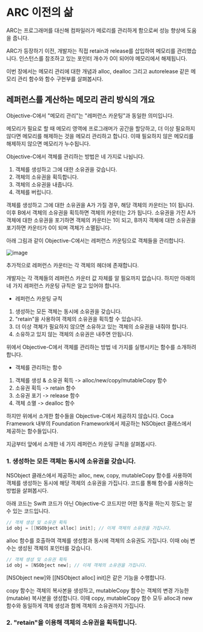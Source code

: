 # ARC 이전의 삶

ARC는 프로그래머를 대신해 컴파일러가 메로리를 관리하게 함으로써 성능 향상에 도움을 줍니다.

ARC가 등장하기 이전, 개발자는 직접 retain과 release를 삽입하여 메모리를 관리했습니다.
인스턴스를 참조하고 있는 포인터 개수가 0이 되어야 메모리에서 해제됩니다.

이번 장에서는 메모리 관리에 대한 개념과 alloc, dealloc 그리고 autorelease 같은 메모리 관리 함수와 함수 구현부를 살펴봅시다.

## 레퍼런스를 계산하는 메모리 관리 방식의 개요

Objective-C에서 "메모리 관리"는 "레퍼런스 카운팅"과 동일한 의미입니다.

메모리가 필요로 할 때 메모리 영역에 프로그래머가 공간을 할당하고, 더 이상 필요하지 않다면 메모리를 해제하는 것을 메모리 관리하고 합니다.
이때 필요하지 않은 메모리를 해제하지 않으면 메모리가 누수됩니다.

Objective-C에서 객체를 관리하는 방법은 네 가지로 나뉩니다.

1. 객체를 생성하고 그에 대한 소유권을 갖습니다.
2. 객체의 소유권을 획득합니다.
3. 객체의 소유권을 내줍니다.
4. 객체를 버립니다.

객체를 생성하고 그에 대한 소유권을 A가 가질 경우, 해당 객체의 카운터는 1이 됩니다.
이후 B에서 객체의 소유권을 획득하면 객체의 카운터는 2가 됩니다.
소유권을 가진 A가 객체에 대한 소유권을 포기하면 객체의 카운터는 1이 되고, B까지 객체에 대한 소유권을 포기하면 카운터가 0이 되며 객체가 소멸됩니다.

아래 그림과 같이 Objective-C에서는 레퍼런스 카운팅으로 객체들을 관리합니다.

![image](https://github.com/hongjunehuke/Pro-multithreading-and-memory-management-for-ios-and-os-x/assets/83629193/59eaf1d9-f754-47ba-92b8-423a9b3597a6)

추가적으로 레퍼런스 카운터는 각 객체의 헤더에 존재합니다.

개발자는 각 객체들의 레퍼런스 카운터 값 자체를 알 필요까지 없습니다.
하지만 아래의 네 가지 레퍼런스 카운팅 규칙은 알고 있어야 합니다.

- 레퍼런스 카운팅 규칙
1. 생성하는 모든 객체는 동시에 소유권을 갖습니다.
2. "retain"을 사용하여 객체의 소유권을 획득할 수 있습니다.
3. 더 이상 객체가 필요하지 않으면 소유하고 있는 객체의 소유권을 내줘야 합니다.
4. 소유하고 있지 않는 객체의 소유권은 내주면 안됩니다.

위에서 Objective-C에서 객체를 관리하는 방법 네 가지를 실행시키는 함수를 소개하려 합니다.

- 객체를 관리하는 함수
1. 객체를 생성 & 소유권 획득 -> alloc/new/copy/mutableCopy 함수
2. 소유권 획득 -> retain 함수
3. 소유권 포기 -> release 함수
4. 객체 소멸 -> dealloc 함수

하지만 위에서 소개한 함수들을 Objective-C에서 제공하지 않습니다.
Coca Framework 내부의 Foundation Framework에서 제공하는 NSObject 클래스에서 제공하는 함수들입니다.

지금부터 앞에서 소개한 네 가지 레퍼런스 카운팅 규칙을 살펴봅시다.

### 1. 생성하는 모든 객체는 동시에 소유권을 갖습니다.

NSObject 클래스에서 제공하는 alloc, new, copy, mutableCopy 함수를 사용하여 객체를 생성하는 동시에 해당 객체의 소유권을 가집니다.
코드를 통해 함수를 사용하는 방법을 살펴봅시다.

아래 코드는 Swift 코드가 아닌 Objective-C 코드지만 어떤 동작을 하는지 정도는 알 수 있는 코드입니다.

```Objective-C
// 객체 생성 및 소유권 획득
id obj = [[NSObject alloc] init]; // 이제 객체의 소유권을 가집니다.
```

alloc 함수를 호출하여 객체를 생성함과 동시에 객체의 소유권도 가집니다.
이때 obj 변수는 생성된 객체의 포인터를 갖습니다.

```Objective-C
// 객체 생성 및 소유권 획득
id obj = [NSObject new]; // 이제 객체의 소유권을 가집니다.
```

[NSObject new]와 [[NSObject alloc] init]은 같은 기능을 수행합니다.

copy 함수는 객체의 복사본을 생성하고, mutableCopy 함수는 객체의 변경 가능한(mutable) 복사본을 생성합니다.
이때 copy, mutableCopy 함수 모두 alloc과 new 함수와 동일하게 객체 생성과 함께 객체의 소유권까지 가집니다.

### 2. "retain"을 이용해 객체의 소유권을 획득합니다.





















